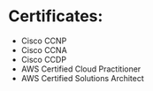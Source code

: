 # Certificates:
- Cisco CCNP
- Cisco CCNA
- Cisco CCDP
- AWS Certified Cloud Practitioner
- AWS Certified Solutions Architect
